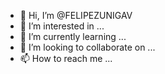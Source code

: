 - 👋 Hi, I’m @FELIPEZUNIGAV
- 👀 I’m interested in ...
- 🌱 I’m currently learning ...
- 💞️ I’m looking to collaborate on ...
- 📫 How to reach me ...

<!---
FELIPEZUNIGAV/FELIPEZUNIGAV is a ✨ special ✨ repository because its `README.md` (this file) appears on your GitHub profile.
You can click the Preview link to take a look at your changes.
--->
